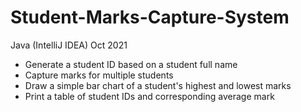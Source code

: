 # Student-Marks-Capture-System
Java (IntelliJ IDEA)
Oct 2021

- Generate a student ID based on a student full name
- Capture marks for multiple students
- Draw a simple bar chart of a student's highest and lowest marks
- Print a table of student IDs and corresponding average mark
